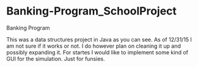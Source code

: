 Banking-Program_SchoolProject
=============================

Banking Program

This was a data structures project in Java as you can see. As of 12/31/15 I am not sure if it works or not. I do however plan on cleaning it up and possibly expanding it. For startes I would like to implement some kind of GUI for the simulation. Just for funsies. 
